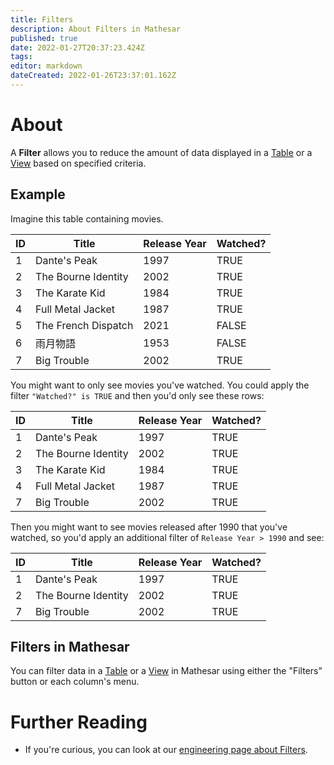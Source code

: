 ```yaml
---
title: Filters
description: About Filters in Mathesar
published: true
date: 2022-01-27T20:37:23.424Z
tags: 
editor: markdown
dateCreated: 2022-01-26T23:37:01.162Z
---
```


# About

A **Filter** allows you to reduce the amount of data displayed in a [Table](/en/product/concepts/tables) or a [View](/en/product/concepts/views) based on specified criteria.

## Example
Imagine this table containing movies.

| ID | Title | Release Year | Watched? |
|-|-|-|-|
| 1 | Dante's Peak | 1997 | TRUE |
| 2 | The Bourne Identity | 2002 | TRUE |
| 3 | The Karate Kid | 1984 | TRUE |
| 4 | Full Metal Jacket | 1987 | TRUE |
| 5 | The French Dispatch | 2021 | FALSE |
| 6 | 雨月物語 | 1953 | FALSE |
| 7 | Big Trouble | 2002 | TRUE |

You might want to only see movies you've watched. You could apply the filter `"Watched?" is TRUE` and then you'd only see these rows:

| ID | Title | Release Year | Watched? |
|-|-|-|-|
| 1 | Dante's Peak | 1997 | TRUE |
| 2 | The Bourne Identity | 2002 | TRUE |
| 3 | The Karate Kid | 1984 | TRUE |
| 4 | Full Metal Jacket | 1987 | TRUE |
| 7 | Big Trouble | 2002 | TRUE |

Then you might want to see movies released after 1990 that you've watched, so you'd apply an additional filter of `Release Year > 1990` and see:

| ID | Title | Release Year | Watched? |
|-|-|-|-|
| 1 | Dante's Peak | 1997 | TRUE |
| 2 | The Bourne Identity | 2002 | TRUE |
| 7 | Big Trouble | 2002 | TRUE |

## Filters in Mathesar
You can filter data in a [Table](/en/product/concepts/tables) or a [View](/en/product/concepts/views) in Mathesar using either the "Filters" button or each column's menu.

# Further Reading
- If you're curious, you can look at our [engineering page about Filters](/en/engineering/architecture/filters).

